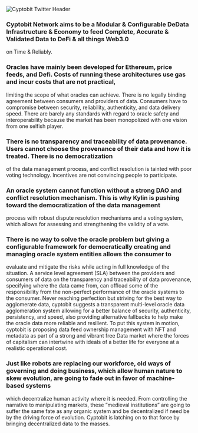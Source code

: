 
![Cyptobit Twitter Header ](https://user-images.githubusercontent.com/116393176/197295203-4efdefbd-2b12-40e0-99ff-d13eab774f6a.png)



### Cyptobit Network aims to be a Modular & Configurable DeData Infrastructure & Economy to feed Complete, Accurate & Validated Data to DeFi & all things Web3.0 
on Time & Reliably.

### Oracles have mainly been developed for Ethereum, price feeds, and Defi. Costs of running these architectures use gas and incur costs that are not practical, 
limiting the scope of what oracles can achieve. There is no legally binding agreement between consumers and providers of data. Consumers have to compromise between 
security, reliability, authenticity, and data delivery speed. There are barely any standards with regard to oracle safety and interoperability because 
the market has been monopolized with one vision from one selfish player.

### There is no transparency and traceability of data provenance. Users cannot choose the provenance of their data and how it is treated. There is no democratization 
of the data management process, and conflict resolution is tainted with poor voting technology. Incentives are not convincing people to participate.

### An oracle system cannot function without a strong DAO and conflict resolution mechanism. This is why Kylin is pushing toward the democratization of the data management
process with robust dispute resolution mechanisms and a voting system, which allows for assessing and strengthening the validity of a vote.

### There is no way to solve the oracle problem but giving a configurable framework for democratically creating and managing oracle system entities allows the consumer to 
evaluate and mitigate the risks while acting in full knowledge of the situation. A service level agreement (SLA) between the providers and consumers of data on the transparency 
and traceability of data provenance, specifying where the data came from, can offload some of the responsibility from the non-perfect performance of the oracle systems to the consumer. 
Never reaching perfection but striving for the best way to agglomerate data, cyptobit suggests a transparent multi-level oracle data agglomeration system allowing for a better balance of security, 
authenticity, persistency, and speed, also providing alternative fallbacks to help make the oracle data more reliable and resilient. To put this system in motion, cyptobit is proposing data feed 
ownership management with NFT and metadata as part of a strong and vibrant free Data market where the forces of capitalism can intertwine with ideals of a better life for everyone at a realistic 
operational cost.

### Just like robots are replacing our workforce, old ways of governing and doing business, which allow human nature to skew evolution, are going to fade out in favor of machine-based systems
which decentralize human activity where it is needed. From controlling the narrative to manipulating markets, these ”medieval institutions” are going to suffer the same fate as any organic system 
and be decentralized if need be by the driving force of evolution. Cyptobit is latching on to that force by bringing decentralized data to the masses.
